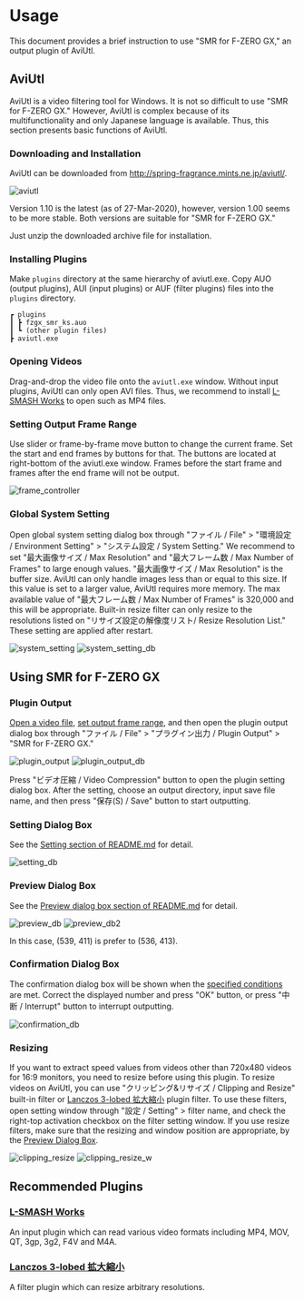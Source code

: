 # Usage
This document provides a brief instruction to use "SMR for F-ZERO GX," an output plugin of AviUtl.

## AviUtl
AviUtl is a video filtering tool for Windows. It is not so difficult to use "SMR for F-ZERO GX." However, AviUtl is complex because of its multifunctionality and only Japanese language is available. Thus, this section presents basic functions of AviUtl.

### Downloading and Installation
AviUtl can be downloaded from http://spring-fragrance.mints.ne.jp/aviutl/.

![aviutl](https://raw.githubusercontent.com/cycloawaodorin/fzgx_smr_ks/image/aviutl.png)

Version 1.10 is the latest (as of 27-Mar-2020), however, version 1.00 seems to be more stable. Both versions are suitable for "SMR for F-ZERO GX."

Just unzip the downloaded archive file for installation.

### Installing Plugins
Make `plugins` directory at the same hierarchy of aviutl.exe. Copy AUO (output plugins), AUI (input plugins) or AUF (filter plugins) files into the `plugins` directory.

```text
┏ plugins
┃ ┣ fzgx_smr_ks.auo
┃ ┗ (other plugin files)
┣ aviutl.exe
```

### Opening Videos
Drag-and-drop the video file onto the `aviutl.exe` window. Without input plugins, AviUtl can only open AVI files. Thus, we recommend to install [L-SMASH Works](#l-smash-works) to open such as MP4 files.

### Setting Output Frame Range
Use slider or frame-by-frame move button to change the current frame. Set the start and end frames by buttons for that. The buttons are located at right-bottom of the aviutl.exe window. Frames before the start frame and frames after the end frame will not be output.

![frame_controller](https://raw.githubusercontent.com/cycloawaodorin/fzgx_smr_ks/image/frame_control.png)

### Global System Setting
Open global system setting dialog box through "ファイル / File" > "環境設定 / Environment Setting" > "システム設定 / System Setting." We recommend to set "最大画像サイズ / Max Resolution" and "最大フレーム数 / Max Number of Frames" to large enough values. "最大画像サイズ / Max Resolution" is the buffer size. AviUtl can only handle images less than or equal to this size. If this value is set to a larger value, AviUtl requires more memory. The max available value of "最大フレーム数 / Max Number of Frames" is 320,000 and this will be appropriate. Built-in resize filter can only resize to the resolutions listed on "リサイズ設定の解像度リスト/ Resize Resolution List." These setting are applied after restart.

![system_setting](https://raw.githubusercontent.com/cycloawaodorin/fzgx_smr_ks/image/system_setting0.png)
![system_setting_db](https://raw.githubusercontent.com/cycloawaodorin/fzgx_smr_ks/image/system_setting.png)

## Using SMR for F-ZERO GX
### Plugin Output
[Open a video file](#opening_videos), [set output frame range](setting_output_frame_range), and then open the plugin output dialog box through "ファイル / File" > "プラグイン出力 / Plugin Output" > "SMR for F-ZERO GX."

![plugin_output](https://raw.githubusercontent.com/cycloawaodorin/fzgx_smr_ks/image/plugin_output0.png)
![plugin_output_db](https://raw.githubusercontent.com/cycloawaodorin/fzgx_smr_ks/image/plugin_output.png)

Press "ビデオ圧縮 / Video Compression" button to open the plugin setting dialog box. After the setting, choose an output directory, input save file name, and then press "保存(S) / Save" button to start outputting.

### Setting Dialog Box
See the [Setting section of README.md](README.md#setting) for detail.

![setting_db](https://raw.githubusercontent.com/cycloawaodorin/fzgx_smr_ks/image/setting.png)

### <a name="preview_dialog_box"></a>Preview Dialog Box
See the [Preview dialog box section of README.md](README.md#preview) for detail.

![preview_db](https://raw.githubusercontent.com/cycloawaodorin/fzgx_smr_ks/image/preview.png)
![preview_db2](https://raw.githubusercontent.com/cycloawaodorin/fzgx_smr_ks/image/preview2.png)

In this case, (539, 411) is prefer to (536, 413).

### Confirmation Dialog Box
The confirmation dialog box will be shown when the [specified conditions](README.md#confirm) are met. Correct the displayed number and press "OK" button, or press "中断 / Interrupt" button to interrupt outputting.

![confirmation_db](https://raw.githubusercontent.com/cycloawaodorin/fzgx_smr_ks/image/confirmation.png)

### Resizing
If you want to extract speed values from videos other than 720x480 videos for 16:9 monitors, you need to resize before using this plugin. To resize videos on AviUtl, you can use "クリッピング&リサイズ / Clipping and Resize" built-in filter or [Lanczos 3-lobed 拡大縮小](#lanczos3) plugin filter. To use these filters, open setting window through "設定 / Setting" > filter name, and check the right-top activation checkbox on the filter setting window. If you use resize filters, make sure that the resizing and window position are appropriate, by the [Preview Dialog Box](#preview_dialog_box).

![clipping_resize](https://raw.githubusercontent.com/cycloawaodorin/fzgx_smr_ks/image/clipping_resize0.png)
![clipping_resize_w](https://raw.githubusercontent.com/cycloawaodorin/fzgx_smr_ks/image/clipping_resize.png)

## Recommended Plugins
### [L-SMASH Works](http://avisynth.nl/index.php/LSMASHSource)
An input plugin which can read various video formats including MP4, MOV, QT, 3gp, 3g2, F4V and M4A.

### <a href="http://www.marumo.ne.jp/auf/#lanczos3" name="lanczos3">Lanczos 3-lobed 拡大縮小</a>
A filter plugin which can resize arbitrary resolutions.
